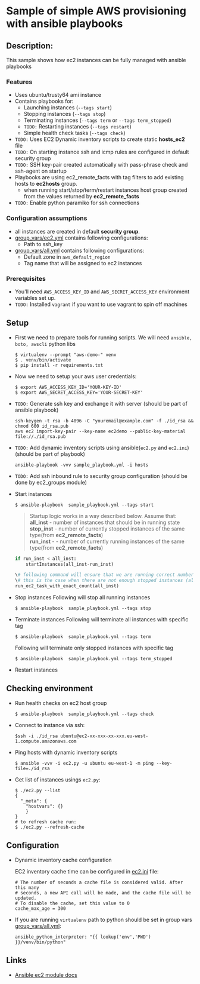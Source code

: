 # Sample of simple AWS provisioning with ansible playbooks

## Description:
This sample shows how ec2 instances can be fully managed with ansible playbooks

### Features
- Uses ubuntu/trusty64 ami instance
- Contains playbooks for:
	- Launching instances (`--tags start`)
	- Stopping instances (`--tags stop`)
	- Terminating instances (`--tags term` or `--tags term_stopped`)
	- `TODO:` Restarting instances (`--tags restart`)
	- Simple health check tasks (`--tags check`)
- `TODO:` Uses EC2 Dynamic inventory scripts to create static **hosts_ec2** file
- `TODO:` On starting instance ssh and icmp rules are configured in default security group
- `TODO:` SSH key-pair created automatically with pass-phrase check and ssh-agent on startup
- Playbooks are using ec2_remote_facts with tag filters to add existing hosts to **ec2hosts** group.
	- when running start/stop/term/restart instances host group created from the values returned by **ec2_remote_facts**
- `TODO:` Enable python paramiko for ssh connections 

### Configuration assumptions
- all instances are created in default **security group**.
- [group_vars/ec2.yml](group_vars/ec2.yml) contains following configurations:
	- Path to ssh_key
- [group_vars/all.yml](group_vars/all.yml) contains following configurations:
	- Default zone in `aws_default_region`
	- Tag name that will be assigned to ec2 instances
### Prerequisites
- You'll need `AWS_ACCESS_KEY_ID` and `AWS_SECRET_ACCESS_KEY` environment variables set up.
- `TODO:` Installed `vagrant` if you want to use vagrant to spin off machines

## Setup
- First we need to prepare tools for running scripts. We will need `ansible, boto, awscli` python libs
    ```
    $ virtualenv --prompt "aws-demo-" venv
    $ . venv/bin/activate
    $ pip install -r requirements.txt
    ```

- Now we need to setup your aws user credentials:
    ```
    $ export AWS_ACCESS_KEY_ID='YOUR-KEY-ID'
    $ export AWS_SECRET_ACCESS_KEY='YOUR-SECRET-KEY'
    ```

- `TODO:` Generate ssh key and exchange it with server (should be part of ansible playbook)
    ```
    ssh-keygen -t rsa -b 4096 -C "youremail@example.com" -f ./id_rsa && chmod 600 id_rsa.pub
    aws ec2 import-key-pair --key-name ec2demo --public-key-material file://./id_rsa.pub
    ```

- `TODO:` Add dynamic inventory scripts using ansible(`ec2.py` and `ec2.ini`) (should be part of playbook)
    ```
    ansible-playbook -vvv sample_playbook.yml -i hosts
    ```

- `TODO:` Add ssh inbound rule to security group configuration (should be done by ec2_groups module)
- Start instances
    ```
    $ ansible-playbook  sample_playbook.yml --tags start
    ```
	> Startup logic works in a way described below. Assume that:  
	> **all_inst** - number of instances that should be in running state  
	> **stop_inst** - number of currently stopped instances of the same type(from **ec2_remote_facts**)  
	> **run_inst** -  - number of currently running instances of the same type(from **ec2_remote_facts**)  
	>
 
	```python
	if run_inst < all_inst:
		startInstances(all_inst-run_inst)

	\# following command will ensure that we are running correct number of instances
	\# this is the case when there are not enough stopped instances (all_inst>(run_inst+stop_inst))
	run_ec2_task_with_exact_count(all_inst)
	```   
	
- Stop instances 
	Following will stop all running instances
    ```
    $ ansible-playbook  sample_playbook.yml --tags stop
    ```

- Terminate instances 
	Following will terminate all instances with specific tag
    ```
    $ ansible-playbook  sample_playbook.yml --tags term
    ```
	Following will terminate only stopped instances with specific tag
    ```
    $ ansible-playbook  sample_playbook.yml --tags term_stopped
    ```

- Restart instances 

## Checking environment
- Run health checks on ec2 host group
	```
	$ ansible-playbook  sample_playbook.yml --tags check
	```

- Connect to instance via ssh:
    ```
    $ssh -i ./id_rsa ubuntu@ec2-xx-xxx-xx-xxx.eu-west-1.compute.amazonaws.com
    ```

- Ping hosts with dynamic inventory scripts
    ```
    $ ansible -vvv -i ec2.py -u ubuntu eu-west-1 -m ping --key-file=./id_rsa
    ```

- Get list of instances usings `ec2.py`:
    ```
    $ ./ec2.py --list
    {
      "_meta": {
        "hostvars": {}
        }
    }
    # to refresh cache run:
    $ ./ec2.py --refresh-cache
    ```

## Configuration
- Dynamic inventory cache configuration

    EC2 inventory cache time can be configured in [ec2.ini](https://raw.githubusercontent.com/ansible/ansible/devel/contrib/inventory/ec2.ini) file:
  ```
  # The number of seconds a cache file is considered valid. After this many
  # seconds, a new API call will be made, and the cache file will be updated.
  # To disable the cache, set this value to 0
  cache_max_age = 300
  ```
 
- If you are running `virtualenv` path to python should be set in group vars [group_vars/all.yml](group_vars/all.yml):
    ```
    ansible_python_interpreter: "{{ lookup('env','PWD') }}/venv/bin/python"
    ```

## Links
- [Ansible ec2 module docs](http://docs.ansible.com/ansible/ec2_module.html#this-is-a-core-module)
